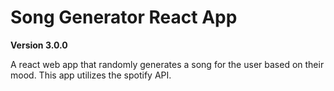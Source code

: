 # Song Generator React App 

**Version 3.0.0**

A react web app that randomly generates a song for the user based on their mood. This app utilizes the spotify API. 
